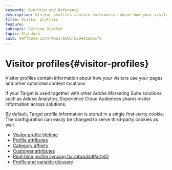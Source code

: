 ```yaml
---
keywords: Overview and Reference
description: Visitor profiles contain information about how your visitors use your pages and other optimized content locations
title: Visitor profiles
feature: 
subtopic: Getting Started
topic: Standard
uuid: 09ffd9ca-5544-4ea1-bb0c-b20e42e6bcf6
---
```


# Visitor profiles{#visitor-profiles}

Visitor profiles contain information about how your visitors use your pages and other optimized content locations

If your Target is used together with other Adobe Marketing Suite solutions, such as Adobe Analytics, Experience Cloud Audiences shares visitor information across solutions.

By default, Target profile information is stored in a single first-party cookie. The configuration can easily be changed to serve third-party cookies as well. 

- [Visitor profile lifetime](visitor-profile-lifetime.md)
- [Profile attributes](profile-parameters.md)
- [Category affinity](category-affinity.md)
- [Customer attributes](working-with-customer-attributes.md)
- [Real-time profile syncing for mbox3rdPartyID](3rd-party-id.md)
- [Profile and variable glossary](variables-profiles-parameters-methods.md)
